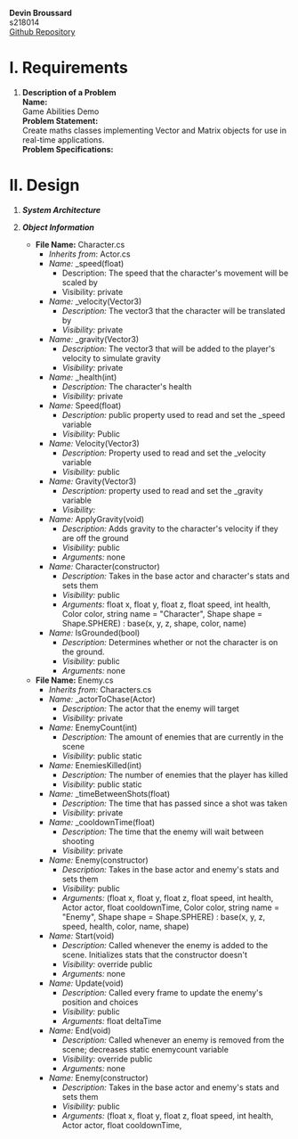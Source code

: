 **Devin Broussard**  
s218014  
[Github Repository](https://github.com/devinbroussard/Math-For-Games-Assessment)

# I. Requirements 

1.  **Description of a Problem**   
    **Name:**  
    Game Abilities Demo   
    **Problem Statement:**  
    Create maths classes implementing Vector and Matrix objects for use in real-time applications.  
    **Problem Specifications:**  
# II. Design
1.  ***System Architecture***  

2. ***Object Information***  
    * **File Name:** Character.cs
        * *Inherits from*: Actor.cs
        * *Name:*  _speed(float)  
            * Description: The speed that the character's movement will be scaled by
            * Visibility: private
        * *Name:* _velocity(Vector3)
            * *Description:*  The vector3 that the character will be translated by
            * *Visibility:*  private
        * *Name:* _gravity(Vector3)
            * *Description:*  The vector3 that will be added to the player's velocity to simulate gravity
            * *Visibility:*  private
        * *Name:* _health(int)
            * *Description:*  The character's health
            * *Visibility:*  private
        * *Name:* Speed(float)
            * *Description:*  public property used to read and set the _speed variable
            * *Visibility:*  Public
        * *Name:* Velocity(Vector3)
            * *Description:* Property used to read and set the _velocity variable 
            * *Visibility:*  public
        * *Name:* Gravity(Vector3)
            * *Description:* property used to read and set the _gravity variable
            * *Visibility:*  
        * *Name:* ApplyGravity(void)
            * *Description:*  Adds gravity to the character's velocity if they are off the ground
            * *Visibility:*  public
            * *Arguments:*  none
        * *Name:* Character(constructor)
            * *Description:*  Takes in the base actor and character's stats and sets them
            * *Visibility:*  public
            * *Arguments:*  float x, float y, float z, float speed, int health, Color color, string name = "Character", Shape shape = Shape.SPHERE)
             : base(x, y, z, shape, color, name)
        * *Name:* IsGrounded(bool)
            * *Description:*  Determines whether or not the character is on the ground.
            * *Visibility:*  public
            * *Arguments:*  none
    * **File Name:**  Enemy.cs  
        * *Inherits from:* Characters.cs
        * *Name:* _actorToChase(Actor)
            * *Description:* The actor that the enemy will target   
            * *Visibility:*  private
        * *Name:*   EnemyCount(int)
            * *Description:*  The amount of enemies that are currently in the scene  
            * *Visibility*:  public static
        * *Name:*   EnemiesKilled(int)
            * *Description:*   The number of enemies that the player has killed
            * *Visibility*:  public static
        * *Name:*   _timeBetweenShots(float)
            * *Description:*   The time that has passed since a shot was taken 
            * *Visibility*:  private
        * *Name:*   _cooldownTime(float)
            * *Description:*    The time that the enemy will wait between shooting
            * *Visibility*:  private
        * *Name:* Enemy(constructor)  
            * *Description:* Takes in the base actor and enemy's stats and sets them 
            * *Visibility:* public
            * *Arguments:*   (float x, float y, float z, float speed, int health, Actor actor, float cooldownTime,
            Color color, string name = "Enemy", Shape shape = Shape.SPHERE)
            : base(x, y, z, speed, health, color, name, shape)
        * *Name:* Start(void)  
            * *Description:*  Called whenever the enemy is added to the scene. Initializes stats that the constructor doesn't
            * *Visibility:*  override public
            * *Arguments:*  none
        * *Name:* Update(void)  
            * *Description:* Called every frame to update the enemy's position and choices 
            * *Visibility:* public
            * *Arguments:*   float deltaTime
        * *Name:* End(void)  
            * *Description:* Called whenever an enemy is removed from the scene; decreases static enemycount variable 
            * *Visibility:* override public
            * *Arguments:*   none
        * *Name:* Enemy(constructor)  
            * *Description:* Takes in the base actor and enemy's stats and sets them 
            * *Visibility:* public
            * *Arguments:*   (float x, float y, float z, float speed, int health, Actor actor, float cooldownTime,
        
        





